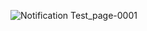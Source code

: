 ![Notification Test_page-0001](https://github.com/IkerMarcor/Gila-Challenge/assets/99061325/e9d46d1a-874c-415c-8904-a9ad57fd88cd)
